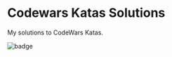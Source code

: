 # Codewars Katas Solutions

My solutions to CodeWars Katas.

![badge](https://www.codewars.com/users/mannyoii/badges/large)
